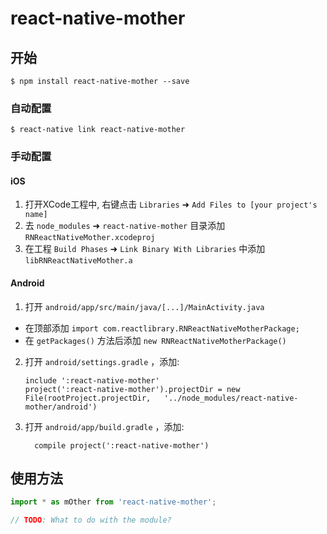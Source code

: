 
# react-native-mother

## 开始

`$ npm install react-native-mother --save`

### 自动配置

`$ react-native link react-native-mother`

### 手动配置


#### iOS

1. 打开XCode工程中, 右键点击 `Libraries` ➜ `Add Files to [your project's name]`
2. 去 `node_modules` ➜ `react-native-mother` 目录添加 `RNReactNativeMother.xcodeproj`
3. 在工程 `Build Phases` ➜ `Link Binary With Libraries` 中添加 `libRNReactNativeMother.a`

#### Android

1. 打开 `android/app/src/main/java/[...]/MainActivity.java`
  - 在顶部添加 `import com.reactlibrary.RNReactNativeMotherPackage;`
  - 在 `getPackages()` 方法后添加 `new RNReactNativeMotherPackage()`
2. 打开 `android/settings.gradle` ，添加:
  	```
  	include ':react-native-mother'
  	project(':react-native-mother').projectDir = new File(rootProject.projectDir, 	'../node_modules/react-native-mother/android')
  	```
3. 打开 `android/app/build.gradle` ，添加:
  	```
      compile project(':react-native-mother')
  	```


## 使用方法
```javascript
import * as mOther from 'react-native-mother';

// TODO: What to do with the module?
```
  